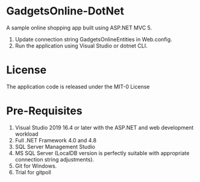 # GadgetsOnline-DotNet
A sample online shopping app built using ASP.NET MVC 5.

1. Update connection string GadgetsOnlineEntities in Web.config.
3. Run the application using Visual Studio or dotnet CLI.




# License

The application code is released under the MIT-0 License

# Pre-Requisites 


1. Visual Studio 2019 16.4 or later with the ASP.NET and web development workload
2. Full .NET Framework 4.0 and 4.8    
3. SQL Server Management Studio
4. MS SQL Server (LocalDB version is perfectly suitable with appropriate connection string adjustments).
5. Git for Windows.
6. Trial for gitpoll
